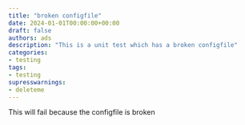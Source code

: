 ```yaml
---
title: "broken configfile"
date: 2024-01-01T00:00:00+00:00
draft: false
authors: ads
description: "This is a unit test which has a broken configfile"
categories:
- testing
tags:
- testing
supresswarnings:
- deleteme
---
```


This will fail because the configfile is broken
